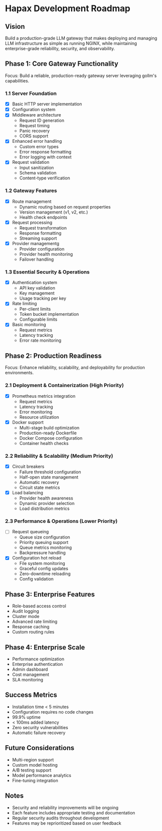 # Hapax Development Roadmap

## Vision
Build a production-grade LLM gateway that makes deploying and managing LLM infrastructure as simple as running NGINX, while maintaining enterprise-grade reliability, security, and observability.

## Phase 1: Core Gateway Functionality
Focus: Build a reliable, production-ready gateway server leveraging gollm's capabilities.

### 1.1 Server Foundation
- [x] Basic HTTP server implementation
- [x] Configuration system
- [x] Middleware architecture
  - Request ID generation
  - Request timing
  - Panic recovery
  - CORS support
- [x] Enhanced error handling
  - Custom error types
  - Error response formatting
  - Error logging with context
- [x] Request validation
  - Input sanitization
  - Schema validation
  - Content-type verification

### 1.2 Gateway Features
- [x] Route management
  - Dynamic routing based on request properties
  - Version management (v1, v2, etc.)
  - Health check endpoints
- [x] Request processing
  - Request transformation
  - Response formatting
  - Streaming support
- [x] Provider managementg
  - Provider configuration
  - Provider health monitoring
  - Failover handling

### 1.3 Essential Security & Operations
- [x] Authentication system
  - API key validation
  - Key management
  - Usage tracking per key
- [x] Rate limiting
  - Per-client limits
  - Token bucket implementation
  - Configurable limits
- [x] Basic monitoring
  - Request metrics
  - Latency tracking
  - Error rate monitoring

## Phase 2: Production Readiness
Focus: Enhance reliability, scalability, and deployability for production environments.

### 2.1 Deployment & Containerization (High Priority)
- [x] Prometheus metrics integration
  - Request metrics
  - Latency tracking
  - Error monitoring
  - Resource utilization
- [x] Docker support
  - Multi-stage build optimization
  - Production-ready Dockerfile
  - Docker Compose configuration
  - Container health checks

### 2.2 Reliability & Scalability (Medium Priority)
- [x] Circuit breakers
  - Failure threshold configuration
  - Half-open state management
  - Automatic recovery
  - Circuit state metrics
- [x] Load balancing
  - Provider health awareness
  - Dynamic provider selection
  - Load distribution metrics

### 2.3 Performance & Operations (Lower Priority)
- [ ] Request queueing
  - Queue size configuration
  - Priority queuing support
  - Queue metrics monitoring
  - Backpressure handling
- [x] Configuration hot reload
  - File system monitoring
  - Graceful config updates
  - Zero-downtime reloading
  - Config validation

## Phase 3: Enterprise Features
- Role-based access control
- Audit logging
- Cluster mode
- Advanced rate limiting
- Response caching
- Custom routing rules

## Phase 4: Enterprise Scale
- Performance optimization
- Enterprise authentication
- Admin dashboard
- Cost management
- SLA monitoring

## Success Metrics
- Installation time < 5 minutes
- Configuration requires no code changes
- 99.9% uptime
- < 100ms added latency
- Zero security vulnerabilities
- Automatic failure recovery

## Future Considerations
- Multi-region support
- Custom model hosting
- A/B testing support
- Model performance analytics
- Fine-tuning integration

## Notes
- Security and reliability improvements will be ongoing
- Each feature includes appropriate testing and documentation
- Regular security audits throughout development
- Features may be reprioritized based on user feedback
